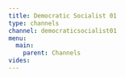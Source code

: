 ```yaml
---
title: Democratic Socialist 01
type: channels
channel: democraticsocialist01
menu:
  main:
    parent: Channels
vides:
---
```

